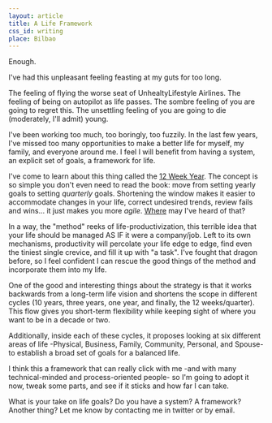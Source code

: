 ```yaml
---
layout: article
title: A Life Framework
css_id: writing
place: Bilbao
---
```


Enough.

I've had this unpleasant feeling feasting at my guts for too long. 

The feeling of flying the worse seat of UnhealtyLifestyle Airlines. The feeling of being on autopilot as life passes. The sombre feeling of you are going to regret this. The unsettling feeling of you are going to die (moderately, I'll admit) young. 

I've been working too much, too boringly, too fuzzily. In the last few years, I've missed too many opportunities to make a better life for myself, my family, and everyone around me. I feel I will benefit from having a system, an explicit set of goals, a framework for life.

I've come to learn about this thing called the [12 Week Year](https://www.goodreads.com/book/show/10009377-the-12-week-year). The concept is so simple you don't even need to read the book: move from setting yearly goals to setting _quarterly_ goals. Shortening the window makes it easier to accommodate changes in your life, correct undesired trends, review fails and wins... it just makes you more _agile_. [Where](https://www.wikiwand.com/en/Agile_software_development) may I've heard of that?

In a way, the "method" reeks of life-productivization, this terrible idea that your life should be managed AS IF it were a company/job. Left to its own mechanisms, productivity will percolate your life edge to edge, find even the tiniest single crevice, and fill it up with "a task". I've fought that dragon before, so I feel confident I can rescue the good things of the method and incorporate them into my life. 

One of the good and interesting things about the strategy is that it works backwards from a long-term life vision and shortens the scope in different cycles (10 years, three years, one year, and finally, the 12 weeks/quarter). This flow gives you short-term flexibility while keeping sight of where you want to be in a decade or two. 

Additionally, inside each of these cycles, it proposes looking at six different areas of life -Physical, Business, Family, Community, Personal, and Spouse- to establish a broad set of goals for a balanced life.

I think this a framework that can really click with me -and with many technical-minded and process-oriented people- so I'm going to adopt it now, tweak some parts, and see if it sticks and how far I can take. 

What is your take on life goals? Do you have a system? A framework? Another thing? Let me know by contacting me in twitter or by email. 
